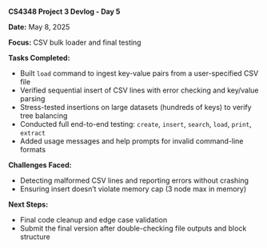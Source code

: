 **CS4348 Project 3 Devlog - Day 5**

**Date:** May 8, 2025

**Focus:** CSV bulk loader and final testing

**Tasks Completed:**

* Built `load` command to ingest key-value pairs from a user-specified CSV file
* Verified sequential insert of CSV lines with error checking and key/value parsing
* Stress-tested insertions on large datasets (hundreds of keys) to verify tree balancing
* Conducted full end-to-end testing: `create`, `insert`, `search`, `load`, `print`, `extract`
* Added usage messages and help prompts for invalid command-line formats

**Challenges Faced:**

* Detecting malformed CSV lines and reporting errors without crashing
* Ensuring insert doesn’t violate memory cap (3 node max in memory)

**Next Steps:**

* Final code cleanup and edge case validation
* Submit the final version after double-checking file outputs and block structure
